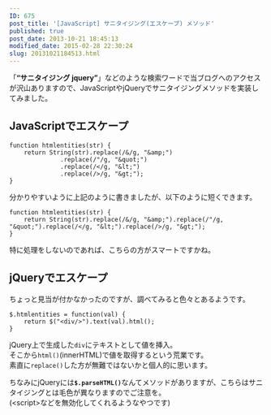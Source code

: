 ```yaml
---
ID: 675
post_title: '[JavaScript] サニタイジング(エスケープ) メソッド'
published: true
post_date: 2013-10-21 18:45:13
modified_date: 2015-02-28 22:30:24
slug: 20131021184513.html
---
```

<p>「<strong>&#8220;サニタイジング jquery&#8221;</strong>」などのような検索ワードで当ブログへのアクセスが沢山ありますので、JavaScriptやjQueryでサニタイジングメソッドを実装してみました。<br />
<!--more--></p>
<h2>JavaScriptでエスケープ</h2>
<pre class="language-javascript"><code>function htmlentities(str) {
    return String(str).replace(/&amp;/g, &quot;&amp;amp;&quot;)
              .replace(/&quot;/g, &quot;&amp;quot;&quot;)
              .replace(/&lt;/g, &quot;&amp;lt;&quot;)
              .replace(/&gt;/g, &quot;&amp;gt;&quot;);
}</code></pre>
<p>分かりやすいように上記のように書きましたが、以下のように短くできます。</p>
<pre class="language-javascript"><code>function htmlentities(str) {
    return String(str).replace(/&amp;/g, &quot;&amp;amp;&quot;).replace(/&quot;/g, &quot;&amp;quot;&quot;).replace(/&lt;/g, &quot;&amp;lt;&quot;).replace(/&gt;/g, &quot;&amp;gt;&quot;);
}</code></pre>
<p>特に処理をしないのであれば、こちらの方がスマートですかね。</p>
<h2>jQueryでエスケープ</h2>
<p>ちょっと見当が付かなかったのですが、調べてみると色々とあるようです。</p>
<pre class="language-javascript"><code>$.htmlentities = function(val) {
    return $("&lt;div/&gt;").text(val).html();
}</code></pre>
<p>jQuery上で生成した<code>div</code>にテキストとして値を挿入。<br />
そこから<code>html()</code>(innerHTML)で値を取得するという荒業です。<br />
素直に<code>replace()</code>した方が無難ではないかと個人的に思います。</p>
<p>ちなみにjQueryには<code><strong>$.parseHTML()</strong></code>なんてメソッドがありますが、こちらはサニタイジングとは毛色が異なりますのでご注意を。<br />
<span class="text-muted">(&lt;script&gt;などを無効化してくれるようなやつです)</span></p>